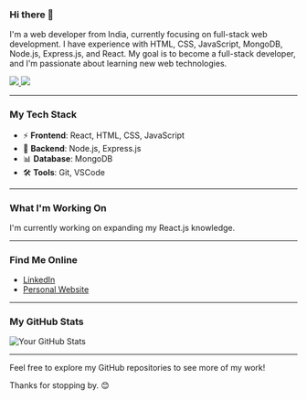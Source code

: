 ### Hi there 👋

I'm a web developer from India, currently focusing on full-stack web development. I have experience with HTML, CSS, JavaScript, MongoDB, Node.js, Express.js, and React. My goal is to become a full-stack developer, and I'm passionate about learning new web technologies.
<p>
  <a href="https://www.linkedin.com/in/kartik-ajmera">
    <img src="https://img.shields.io/badge/-@Kartik-ajmera-1ca0f1?style=flat-square&labelColor=1ca0f1&logo=linkedin&logoColor=white&link=https://www.linkedin.com/in/kartik-ajmera">
   <a/>
  <a href="https://insta-folio-omega.vercel.app/">
    <img src="https://img.shields.io/badge/-Kartik-f48024?style=flat-square&labelColor=f48024&logo=stackoverflow&logoColor=white&link=https://insta-folio-omega.vercel.app/">
   <a/>

---

### My Tech Stack

- ⚡ **Frontend**: React, HTML, CSS, JavaScript
- 🧠 **Backend**: Node.js, Express.js
- 📊 **Database**: MongoDB
- 🛠️ **Tools**: Git, VSCode

---

### What I'm Working On

I'm currently working on expanding my React.js knowledge.

---

### Find Me Online

- [LinkedIn](https://www.linkedin.com/in/kartik-ajmera)
- [Personal Website](https://insta-folio-omega.vercel.app/)
<!-- - [Twitter](https://twitter.com/your-handle) -->
---

### My GitHub Stats

![Your GitHub Stats](https://github-readme-stats.vercel.app/api?username=zZedx&show_icons=true)

---

Feel free to explore my GitHub repositories to see more of my work!

Thanks for stopping by. 😊
<!--
**zZedx/zZedx** is a ✨ _special_ ✨ repository because its `README.md` (this file) appears on your GitHub profile.

Here are some ideas to get you started:

- 🔭 I’m currently working on ...
- 🌱 I’m currently learning ...
- 👯 I’m looking to collaborate on ...
- 🤔 I’m looking for help with ...
- 💬 Ask me about ...
- 📫 How to reach me: ...
- 😄 Pronouns: ...
- ⚡ Fun fact: ...
-->
